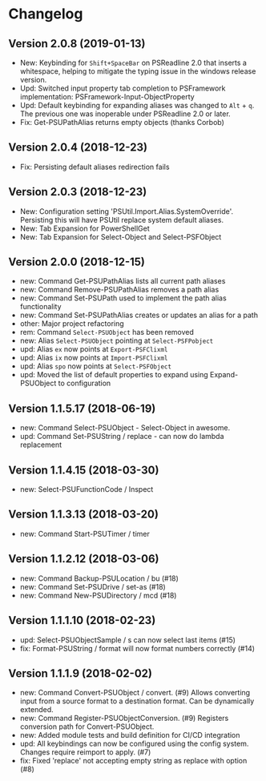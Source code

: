﻿# Changelog
## Version 2.0.8 (2019-01-13)
 - New: Keybinding for `Shift+SpaceBar` on PSReadline 2.0 that inserts a whitespace, helping to mitigate the typing issue in the windows release version.
 - Upd: Switched input property tab completion to PSFramework implementation: PSFramework-Input-ObjectProperty
 - Upd: Default keybinding for expanding aliases was changed to `Alt` + `q`. The previous one was inoperable under PSReadline 2.0 or later.
 - Fix: Get-PSUPathAlias returns empty objects (thanks Corbob)

## Version 2.0.4 (2018-12-23)
 - Fix: Persisting default aliases redirection fails

## Version 2.0.3 (2018-12-23)
 - New: Configuration setting 'PSUtil.Import.Alias.SystemOverride'. Persisting this will have PSUtil replace system default aliases.
 - New: Tab Expansion for PowerShellGet
 - New: Tab Expansion for Select-Object and Select-PSFObject

## Version 2.0.0 (2018-12-15)
 - new: Command Get-PSUPathAlias lists all current path aliases
 - new: Command Remove-PSUPathAlias removes a path alias
 - new: Command Set-PSUPath used to implement the path alias functionality
 - new: Command Set-PSUPathAlias creates or updates an alias for a path
 - other: Major project refactoring
 - rem: Command `Select-PSUObject` has been removed
 - new: Alias `Select-PSUObject` pointing at `Select-PSFPobject`
 - upd: Alias `ex` now points at `Export-PSFClixml`
 - upd: Alias `ix` now points at `Import-PSFClixml`
 - upd: Alias `spo` now points at `Select-PSFObject`
 - upd: Moved the list of default properties to expand using Expand-PSUObject to configuration

## Version 1.1.5.17 (2018-06-19)
 - new: Command Select-PSUObject - Select-Object in awesome.
 - upd: Command Set-PSUString / replace - can now do lambda replacement

## Version 1.1.4.15 (2018-03-30)
 - new: Select-PSUFunctionCode / Inspect

## Version 1.1.3.13 (2018-03-20)
 - new: Command Start-PSUTimer / timer

## Version 1.1.2.12 (2018-03-06)
 - new: Command Backup-PSULocation / bu (#18)
 - new: Command Set-PSUDrive / set-as (#18)
 - new: Command New-PSUDirectory / mcd (#18)

## Version 1.1.1.10 (2018-02-23)
 - upd: Select-PSUObjectSample / s can now select last items (#15)
 - fix: Format-PSUString / format will now format numbers correctly (#14)

## Version 1.1.1.9 (2018-02-02)
 - new: Command Convert-PSUObject / convert. (#9)
   Allows converting input from a source format to a destination format. Can be dynamically extended.
 - new: Command Register-PSUObjectConversion. (#9)
   Registers conversion path for Convert-PSUObject.
 - new: Added module tests and build definition for CI/CD integration
 - upd: All keybindings can now be configured using the config system. Changes require reimport to apply. (#7)
 - fix: Fixed 'replace' not accepting empty string as replace with option (#8)